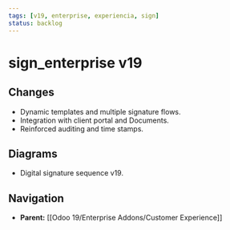 ```yaml
---
tags: [v19, enterprise, experiencia, sign]
status: backlog
---
```

# sign_enterprise v19

## Changes
- Dynamic templates and multiple signature flows.
- Integration with client portal and Documents.
- Reinforced auditing and time stamps.

## Diagrams
- Digital signature sequence v19.






## Navigation
- **Parent:** [[Odoo 19/Enterprise Addons/Customer Experience]]
